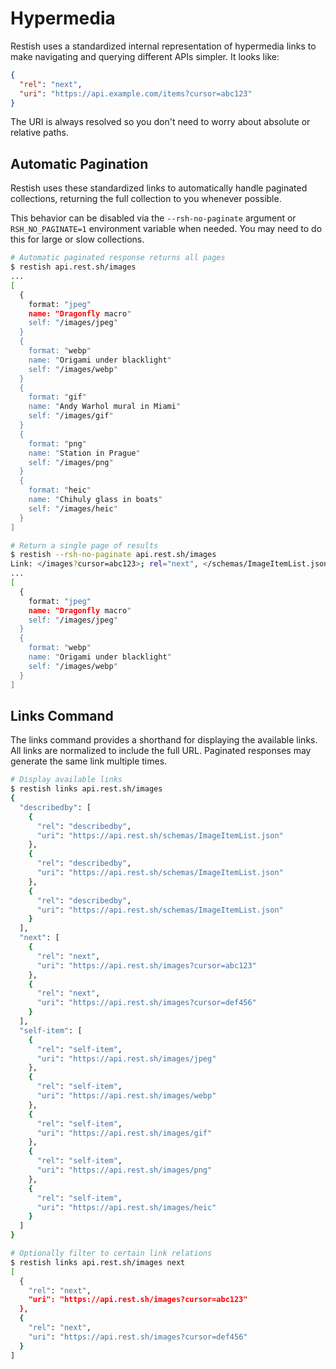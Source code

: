 # Hypermedia

Restish uses a standardized internal representation of hypermedia links to make navigating and querying different APIs simpler. It looks like:

```json
{
  "rel": "next",
  "uri": "https://api.example.com/items?cursor=abc123"
}
```

The URI is always resolved so you don't need to worry about absolute or relative paths.

## Automatic Pagination

Restish uses these standardized links to automatically handle paginated collections, returning the full collection to you whenever possible.

This behavior can be disabled via the `--rsh-no-paginate` argument or `RSH_NO_PAGINATE=1` environment variable when needed. You may need to do this for large or slow collections.

```bash
# Automatic paginated response returns all pages
$ restish api.rest.sh/images
...
[
  {
    format: "jpeg"
    name: "Dragonfly macro"
    self: "/images/jpeg"
  }
  {
    format: "webp"
    name: "Origami under blacklight"
    self: "/images/webp"
  }
  {
    format: "gif"
    name: "Andy Warhol mural in Miami"
    self: "/images/gif"
  }
  {
    format: "png"
    name: "Station in Prague"
    self: "/images/png"
  }
  {
    format: "heic"
    name: "Chihuly glass in boats"
    self: "/images/heic"
  }
]
```

```bash
# Return a single page of results
$ restish --rsh-no-paginate api.rest.sh/images
Link: </images?cursor=abc123>; rel="next", </schemas/ImageItemList.json>; rel="describedby"
...
[
  {
    format: "jpeg"
    name: "Dragonfly macro"
    self: "/images/jpeg"
  }
  {
    format: "webp"
    name: "Origami under blacklight"
    self: "/images/webp"
  }
]
```

## Links Command

The links command provides a shorthand for displaying the available links. All links are normalized to include the full URL. Paginated responses may generate the same link multiple times.

```bash
# Display available links
$ restish links api.rest.sh/images
{
  "describedby": [
    {
      "rel": "describedby",
      "uri": "https://api.rest.sh/schemas/ImageItemList.json"
    },
    {
      "rel": "describedby",
      "uri": "https://api.rest.sh/schemas/ImageItemList.json"
    },
    {
      "rel": "describedby",
      "uri": "https://api.rest.sh/schemas/ImageItemList.json"
    }
  ],
  "next": [
    {
      "rel": "next",
      "uri": "https://api.rest.sh/images?cursor=abc123"
    },
    {
      "rel": "next",
      "uri": "https://api.rest.sh/images?cursor=def456"
    }
  ],
  "self-item": [
    {
      "rel": "self-item",
      "uri": "https://api.rest.sh/images/jpeg"
    },
    {
      "rel": "self-item",
      "uri": "https://api.rest.sh/images/webp"
    },
    {
      "rel": "self-item",
      "uri": "https://api.rest.sh/images/gif"
    },
    {
      "rel": "self-item",
      "uri": "https://api.rest.sh/images/png"
    },
    {
      "rel": "self-item",
      "uri": "https://api.rest.sh/images/heic"
    }
  ]
}
```

```bash
# Optionally filter to certain link relations
$ restish links api.rest.sh/images next
[
  {
    "rel": "next",
    "uri": "https://api.rest.sh/images?cursor=abc123"
  },
  {
    "rel": "next",
    "uri": "https://api.rest.sh/images?cursor=def456"
  }
]
```
